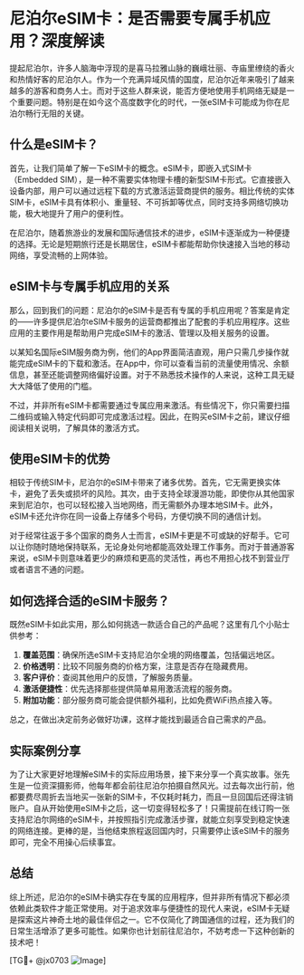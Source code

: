 # 尼泊尔eSIM卡：是否需要专属手机应用？深度解读

提起尼泊尔，许多人脑海中浮现的是喜马拉雅山脉的巍峨壮丽、寺庙里缭绕的香火和热情好客的尼泊尔人。作为一个充满异域风情的国度，尼泊尔近年来吸引了越来越多的游客和商务人士。而对于这些人群来说，能否方便地使用手机网络无疑是一个重要问题。特别是在如今这个高度数字化的时代，一张eSIM卡可能成为你在尼泊尔畅行无阻的关键。

## 什么是eSIM卡？

首先，让我们简单了解一下eSIM卡的概念。eSIM卡，即嵌入式SIM卡（Embedded SIM），是一种不需要实体物理卡槽的新型SIM卡形式。它直接嵌入设备内部，用户可以通过远程下载的方式激活运营商提供的服务。相比传统的实体SIM卡，eSIM卡具有体积小、重量轻、不可拆卸等优点，同时支持多网络切换功能，极大地提升了用户的便利性。

在尼泊尔，随着旅游业的发展和国际通信技术的进步，eSIM卡逐渐成为一种便捷的选择。无论是短期旅行还是长期居住，eSIM卡都能帮助你快速接入当地的移动网络，享受流畅的上网体验。

## eSIM卡与专属手机应用的关系

那么，回到我们的问题：尼泊尔的eSIM卡是否有专属的手机应用呢？答案是肯定的——许多提供尼泊尔eSIM卡服务的运营商都推出了配套的手机应用程序。这些应用的主要作用是帮助用户完成eSIM卡的激活、管理以及相关服务的设置。

以某知名国际eSIM服务商为例，他们的App界面简洁直观，用户只需几步操作就能完成eSIM卡的下载和激活。在App中，你可以查看当前的流量使用情况、余额信息，甚至还能调整网络偏好设置。对于不熟悉技术操作的人来说，这种工具无疑大大降低了使用的门槛。

不过，并非所有eSIM卡都需要通过专属应用来激活。有些情况下，你只需要扫描二维码或输入特定代码即可完成激活过程。因此，在购买eSIM卡之前，建议仔细阅读相关说明，了解具体的激活方式。

## 使用eSIM卡的优势

相较于传统SIM卡，尼泊尔的eSIM卡带来了诸多优势。首先，它无需更换实体卡，避免了丢失或损坏的风险。其次，由于支持全球漫游功能，即使你从其他国家来到尼泊尔，也可以轻松接入当地网络，而无需额外办理本地SIM卡。此外，eSIM卡还允许你在同一设备上存储多个号码，方便切换不同的通信计划。

对于经常往返于多个国家的商务人士而言，eSIM卡更是不可或缺的好帮手。它可以让你随时随地保持联系，无论身处何地都能高效处理工作事务。而对于普通游客来说，eSIM卡则意味着更少的麻烦和更高的灵活性，再也不用担心找不到营业厅或者语言不通的问题。

## 如何选择合适的eSIM卡服务？

既然eSIM卡如此实用，那么如何挑选一款适合自己的产品呢？这里有几个小贴士供参考：

1. **覆盖范围**：确保所选eSIM卡支持尼泊尔全境的网络覆盖，包括偏远地区。
2. **价格透明**：比较不同服务商的价格方案，注意是否存在隐藏费用。
3. **客户评价**：查阅其他用户的反馈，了解服务质量。
4. **激活便捷性**：优先选择那些提供简单易用激活流程的服务商。
5. **附加功能**：部分服务商可能会提供额外福利，比如免费WiFi热点接入等。

总之，在做出决定前务必做好功课，这样才能找到最适合自己需求的产品。

## 实际案例分享

为了让大家更好地理解eSIM卡的实际应用场景，接下来分享一个真实故事。张先生是一位资深摄影师，他每年都会前往尼泊尔拍摄自然风光。过去每次出行前，他都要费尽周折去当地买一张新的SIM卡，不仅耗时耗力，而且一旦回国后还得注销账户。自从开始使用eSIM卡之后，这一切变得轻松多了！只需提前在线订购一张支持尼泊尔网络的eSIM卡，并按照指引完成激活步骤，就能立刻享受到稳定快速的网络连接。更棒的是，当他结束旅程返回国内时，只需要停止该eSIM卡的服务即可，完全不用操心后续事宜。

## 总结

综上所述，尼泊尔的eSIM卡确实存在专属的应用程序，但并非所有情况下都必须依赖此类软件才能正常使用。对于追求效率与便捷性的现代人来说，eSIM卡无疑是探索这片神奇土地的最佳伴侣之一。它不仅简化了跨国通信的过程，还为我们的日常生活增添了更多可能性。如果你也计划前往尼泊尔，不妨考虑一下这种创新的技术吧！

[TG💪+ @jx0703 ![Image](https://github.com/user-attachments/assets/dbca1d08-cadb-493c-b0ec-ad6f7a83f270)]